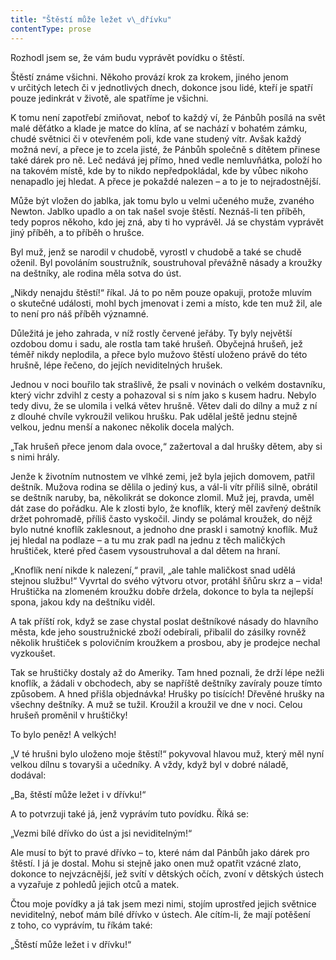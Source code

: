 ```yaml
---
title: "Štěstí může ležet v\_dřívku"
contentType: prose
---
```


  

Rozhodl jsem se, že vám budu vyprávět povídku o štěstí.

Štěstí známe všichni. Někoho provází krok za krokem, jiného jenom v určitých letech či v jednotlivých dnech, dokonce jsou lidé, kteří je spatří pouze jedinkrát v životě, ale spatříme je všichni.

K tomu není zapotřebí zmiňovat, neboť to každý ví, že Pánbůh posílá na svět malé děťátko a klade je matce do klína, ať se nachází v bohatém zámku, chudé světnici či v otevřeném poli, kde vane studený vítr. Avšak každý možná neví, a přece je to zcela jisté, že Pánbůh společně s dítětem přinese také dárek pro ně. Leč nedává jej přímo, hned vedle nemluvňátka, položí ho na takovém místě, kde by to nikdo nepředpokládal, kde by vůbec nikoho nenapadlo jej hledat. A přece je pokaždé nalezen – a to je to nejradostnější.

Může být vložen do jablka, jak tomu bylo u velmi učeného muže, zvaného Newton. Jablko upadlo a on tak našel svoje štěstí. Neznáš-li ten příběh, tedy popros někoho, kdo jej zná, aby ti ho vyprávěl. Já se chystám vyprávět jiný příběh, a to příběh o hrušce.

Byl muž, jenž se narodil v chudobě, vyrostl v chudobě a také se chudě oženil. Byl povoláním soustružník, soustruhoval převážně násady a kroužky na deštníky, ale rodina měla sotva do úst.

„Nikdy nenajdu štěstí!“ říkal. Já to po něm pouze opakuji, protože mluvím o skutečné události, mohl bych jmenovat i zemi a místo, kde ten muž žil, ale to není pro náš příběh významné.

Důležitá je jeho zahrada, v níž rostly červené jeřáby. Ty byly největší ozdobou domu i sadu, ale rostla tam také hrušeň. Obyčejná hrušeň, jež téměř nikdy neplodila, a přece bylo mužovo štěstí uloženo právě do této hrušně, lépe řečeno, do jejích neviditelných hrušek.

Jednou v noci bouřilo tak strašlivě, že psali v novinách o velkém dostavníku, který vichr zdvihl z cesty a pohazoval si s ním jako s kusem hadru. Nebylo tedy divu, že se ulomila i velká větev hrušně. Větev dali do dílny a muž z ní z dlouhé chvíle vykroužil velikou hrušku. Pak udělal ještě jednu stejně velkou, jednu menší a nakonec několik docela malých.

„Tak hrušeň přece jenom dala ovoce,“ zažertoval a dal hrušky dětem, aby si s nimi hrály.

Jenže k životním nutnostem ve vlhké zemi, jež byla jejich domovem, patřil deštník. Mužova rodina se dělila o jediný kus, a vál-li vítr příliš silně, obrátil se deštník naruby, ba, několikrát se dokonce zlomil. Muž jej, pravda, uměl dát zase do pořádku. Ale k zlosti bylo, že knoflík, který měl zavřený deštník držet pohromadě, příliš často vyskočil. Jindy se polámal kroužek, do nějž bylo nutné knoflík zaklesnout, a jednoho dne praskl i samotný knoflík. Muž jej hledal na podlaze – a tu mu zrak padl na jednu z těch maličkých hruštiček, které před časem vysoustruhoval a dal dětem na hraní.

„Knoflík není nikde k nalezení,“ pravil, „ale tahle maličkost snad udělá stejnou službu!“ Vyvrtal do svého výtvoru otvor, protáhl šňůru skrz a – vida! Hruštička na zlomeném kroužku dobře držela, dokonce to byla ta nejlepší spona, jakou kdy na deštníku viděl.

A tak příští rok, když se zase chystal poslat deštníkové násady do hlavního města, kde jeho soustružnické zboží odebírali, přibalil do zásilky rovněž několik hruštiček s polovičním kroužkem a prosbou, aby je prodejce nechal vyzkoušet.

Tak se hruštičky dostaly až do Ameriky. Tam hned poznali, že drží lépe nežli knoflík, a žádali v obchodech, aby se napříště deštníky zavíraly pouze tímto způsobem. A hned přišla objednávka! Hrušky po tisících! Dřevěné hrušky na všechny deštníky. A muž se tužil. Kroužil a kroužil ve dne v noci. Celou hrušeň proměnil v hruštičky!

To bylo peněz! A velkých!

„V té hrušni bylo uloženo moje štěstí!“ pokyvoval hlavou muž, který měl nyní velkou dílnu s tovaryši a učedníky. A vždy, když byl v dobré náladě, dodával:

„Ba, štěstí může ležet i v dřívku!“

A to potvrzuji také já, jenž vyprávím tuto povídku. Říká se:

„Vezmi bílé dřívko do úst a jsi neviditelným!“

Ale musí to být to pravé dřívko – to, které nám dal Pánbůh jako dárek pro štěstí. I já je dostal. Mohu si stejně jako onen muž opatřit vzácné zlato, dokonce to nejvzácnější, jež svítí v dětských očích, zvoní v dětských ústech a vyzařuje z pohledů jejich otců a matek.

Čtou moje povídky a já tak jsem mezi nimi, stojím uprostřed jejich světnice neviditelný, neboť mám bílé dřívko v ústech. Ale cítím-li, že mají potěšení z toho, co vyprávím, tu říkám také:

„Štěstí může ležet i v dřívku!“
